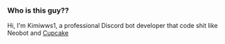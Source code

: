 ### Who is this guy??
Hi, I'm Kimiwws1, a professional Discord bot developer that code shit like Neobot and [Cupcake](https://github.com/Mellow-House/Cupcake)
